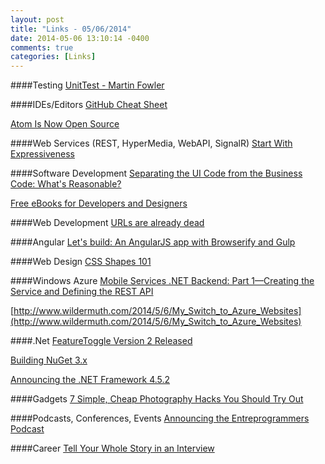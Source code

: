 ```yaml
---
layout: post
title: "Links - 05/06/2014"
date: 2014-05-06 13:10:14 -0400
comments: true
categories: [Links]
---
```


####Testing
[UnitTest - Martin Fowler](http://martinfowler.com/bliki/UnitTest.html)

####IDEs/Editors
[GitHub Cheat Sheet](https://github.com/tiimgreen/github-cheat-sheet)

[Atom Is Now Open Source](http://blog.atom.io/2014/05/06/atom-is-now-open-source.html)

####Web Services (REST, HyperMedia, WebAPI, SignalR)
[Start With Expressiveness](http://blog.coryfoy.com/2014/05/start-with-expressiveness/)

####Software Development
[Separating the UI Code from the Business Code: What's Reasonable?](http://visualstudiomagazine.com/articles/2014/05/01/separating-the-ui-code-from-the-business-code.aspx)

[Free eBooks for Developers and Designers](http://codegeekz.com/free-ebooks-for-developers-and-designers/)

####Web Development
[URLs are already dead](http://www.nczonline.net/blog/2014/05/06/urls-are-already-dead/)

####Angular
[Let's build: An AngularJS app with Browserify and Gulp](http://mindthecode.com/lets-build-an-angularjs-app-with-browserify-and-gulp/)

####Web Design
[CSS Shapes 101](http://alistapart.com/article/css-shapes-101)

####Windows Azure
[Mobile Services .NET Backend: Part 1—Creating the Service and Defining the REST API](http://blogs.msdn.com/b/writingdata_services/archive/2014/05/05/mobile-services-net-backend-part-1-creating-the-service-and-defining-the-rest-api.aspx)

[http://www.wildermuth.com/2014/5/6/My_Switch_to_Azure_Websites](http://www.wildermuth.com/2014/5/6/My_Switch_to_Azure_Websites)

####.Net
[FeatureToggle Version 2 Released](http://dontcodetired.com/blog/post/FeatureToggle-Version-2-Released.aspx)

[Building NuGet 3.x](http://blog.nuget.org/20140424/building-nuget-3.x.html)

[Announcing the .NET Framework 4.5.2](http://blogs.msdn.com/b/dotnet/archive/2014/05/05/announcing-the-net-framework-4-5-2-release.aspx)

####Gadgets
[7 Simple, Cheap Photography Hacks You Should Try Out](http://reframe.gizmodo.com/7-simple-cheap-photography-hacks-you-should-try-out-1572293196)

####Podcasts, Conferences, Events
[Announcing the Entreprogrammers Podcast](http://simpleprogrammer.com/2014/05/06/announcing-entreprogrammers-podcast/)

####Career
[Tell Your Whole Story in an Interview](http://blogs.hbr.org/2014/04/tell-your-whole-story-in-an-interview/)
